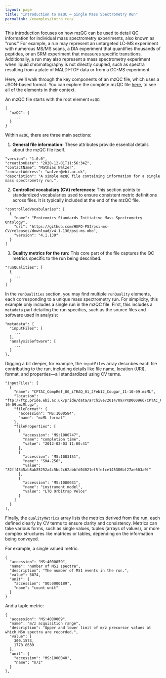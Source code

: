 ```yaml
---
layout: page
title: "Introduction to mzQC – Single Mass Spectrometry Run"
permalink: /examples/intro_run/
---
```


This introduction focuses on how mzQC can be used to detail QC information for individual mass spectrometry experiments, also known as "runs."
For example, a run may represent an untargeted LC-MS experiment with numerous MS/MS scans, a DIA experiment that quantifies thousands of peptides, or an SRM experiment that measures specific transitions.
Additionally, a run may also represent a mass spectrometry experiment when liquid chromatography is not directly coupled, such as spectra resulting from a plate of MALDI-TOF data or from a GC-MS experiment.

Here, we'll walk through the key components of an mzQC file, which uses a JSON-based format.
You can explore the complete mzQC file [here](https://github.com/HUPO-PSI/mzQC/tree/main/specification_documents/examples/intro_run.mzQC), to see all of the elements in their context.

An mzQC file starts with the root element `mzQC`:
```
{
  "mzQC": {
    ...
  }
}
```

Within `mzQC`, there are three main sections:

1. **General file information:** These attributes provide essential details about the mzQC file itself.
```
"version": "1.0.0",
"creationDate": "2020-12-01T11:56:34Z",
"contactName": "Mathias Walzer",
"contactAddress": "walzer@ebi.ac.uk",
"description": "A simple mzQC file containing information for a single mass spectrometry run.",
```

2. **Controlled vocabulary (CV) references:** This section points to standardized vocabularies used to ensure consistent metric definitions across files.
It is typically included at the end of the mzQC file.
```
"controlledVocabularies": [
  {
    "name": "Proteomics Standards Initiative Mass Spectrometry Ontology",
    "uri": "https://github.com/HUPO-PSI/psi-ms-CV/releases/download/v4.1.130/psi-ms.obo",
    "version": "4.1.130"
  }
]
```

3. **Quality metrics for the run:** This core part of the file captures the QC metrics specific to the run being described.
```
"runQualities": [
  {
    ...
  }
]
```

In the `runQualities` section, you may find multiple `runQuality` elements, each corresponding to a unique mass spectrometry run.
For simplicity, this example only includes a single run in the mzQC file.
First, this includes a `metadata` part detailing the run specifics, such as the source files and software used in analysis:
```
"metadata": {
  "inputFiles": [
    ...
  ],
  "analysisSoftware": [
    ...
  ]
},
```

Digging a bit deeper, for example, the `inputFiles` array describes each file contributing to the run, including details like file name, location (URI), format, and properties—all standardized using CV terms.
```
"inputFiles": [
  {
    "name": "CPTAC_CompRef_00_iTRAQ_01_2Feb12_Cougar_11-10-09.mzML",
    "location": "ftp://ftp.pride.ebi.ac.uk/pride/data/archive/2014/09/PXD000966/CPTAC_CompRef_00_iTRAQ_01_2Feb12_Cougar_11-10-09.mzML.gz",
    "fileFormat": {
      "accession": "MS:1000584",
      "name": "mzML format"
    },
    "fileProperties": [
      {
        "accession": "MS:1000747",
        "name": "completion time",
        "value": "2012-02-03 11:00:41"
      },
      {
        "accession": "MS:1003151",
        "name": "SHA-256",
        "value": "82ff4545ab8ab85252a4c5bc2c62abbfd04021ef5fefce145386bf27ae663a0f"
      },
      {
        "accession": "MS:1000031",
        "name": "instrument model",
        "value": "LTQ Orbitrap Velos"
      }
    ]
  }
],
```

Finally, the `qualityMetrics` array lists the metrics derived from the run, each defined clearly by CV terms to ensure clarity and consistency.
Metrics can take various forms, such as single values, tuples (arrays of values), or more complex structures like matrices or tables, depending on the information being conveyed.

For example, a single valued metric:
```
{
  "accession": "MS:4000059",
  "name": "number of MS1 spectra",
  "description": "The number of MS1 events in the run.",
  "value": 5074,
  "unit": {
    "accession": "UO:0000189",
    "name": "count unit"
  }
}
```

And a tuple metric:
```
{
  "accession": "MS:4000069",
  "name": "m/z acquisition range",
  "description": "Upper and lower limit of m/z precursor values at which MSn spectra are recorded.",
  "value": [
    300.1573,
    1778.8639
  ],
  "unit": {
    "accession": "MS:1000040",
    "name": "m/z"
  }
},
```
